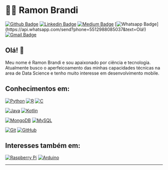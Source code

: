 
# :man_technologist: Ramon Brandi

[![Github Badge](https://img.shields.io/badge/-Github-000?style=flat-square&logo=Github&logoColor=white&link=https://github.com/RamonBrandi)](https://github.com/RamonBrandi)
[![Linkedin Badge](https://img.shields.io/badge/-LinkedIn-blue?style=flat-square&logo=Linkedin&logoColor=white&link=https://www.linkedin.com/in/ramonbrandi/)](https://www.linkedin.com/in/ramonbrandi/)
[![Medium Badge](https://img.shields.io/badge/-Medium-Black?style=flat-square&logo=Medium&logoColor=white&link=https://medium.com/ramones-py)](https://medium.com/ramones-py)
[![Whatsapp Badge](https://img.shields.io/badge/-Whatsapp-4CA143?style=flat-square&labelColor=4CA143&logo=whatsapp&logoColor=white&link=https://api.whatsapp.com/send?phone=5512988085037&text=Olá!)](https://api.whatsapp.com/send?phone=5512988085037&text=Olá!)
[![Gmail Badge](https://img.shields.io/badge/-Gmail-c14438?style=flat-square&logo=Gmail&logoColor=white&link=mailto:ramonbrand@gmail.com)](mailto:ramonbrand@gmail.com)

## Olá! 👋

Meu nome é Ramon Brandi e sou apaixonado por ciência e tecnologia. Atualmente busco o aperfeicoamento das minhas capacidades técnicas na area de Data Science e tenho muito interesse em desenvolvimento mobile.

## Conhecimentos em:


[![Python](https://img.shields.io/badge/-Python-Yellow?style=flat-square&logo=Python&logoColor=White&link=https://github.com/RamonBrandi/)](https://github.com/RamonBrandi/)
[![R](http://img.shields.io/badge/-Linguagem%20R-Blue?style=flat-square&logo=RStudio&logoColor=White&link=https://github.com/RamonBrandi/)](https://github.com/RamonBrandi/)
[![C](https://img.shields.io/badge/-Linguagem%20C-A8B9CC?style=flat-square&logo=c&logoColor=white&link=https://github.com/RamonBrandi/)](https://github.com/RamonBrandi/)

[![Java](http://img.shields.io/badge/-Java-Red?style=flat-square&logo=Java&logoColor=White&link=https://github.com/RamonBrandi/)](https://github.com/RamonBrandi/)
[![Kotlin](https://img.shields.io/badge/-Kotlin-Green?style=flat-square&logo=Android&logoColor=White&link=https://github.com/RamonBrandi/)](https://github.com/RamonBrandi/)

[![MongoDB](https://img.shields.io/badge/-MongoDB-Yellow?style=flat-square&logo=mongodb&link=https://github.com/RamonBrandi/)](https://github.com/RamonBrandi/)
[![MySQL](https://img.shields.io/badge/-MySQL-black?style=flat-square&logo=mysql&link=https://github.com/RamonBrandi/)](https://github.com/RamonBrandi/)

[![Git](https://img.shields.io/badge/-Git-black?style=flat-square&logo=git&link=https://github.com/RamonBrandi/)](https://github.com/RamonBrandi/)
[![GitHub](https://img.shields.io/badge/-GitHub-181717?style=flat-square&logo=github&link=https://github.com/RamonBrandi/)](https://github.com/RamonBrandi/)

## Interesses também em:

[![Raspberry Pi](https://img.shields.io/badge/-Raspberry%20Pi-C51A4A?style=flat-square&logo=Raspberry-Pi&link=https://github.com/RamonBrandi/)](https://github.com/RamonBrandi/)
[![Arduino](https://img.shields.io/badge/-Arduino-black?style=flat-square&logo=Arduino&link=https://github.com/RamonBrandi/)](https://github.com/RamonBrandi/)

---
